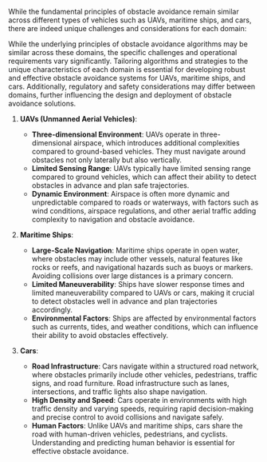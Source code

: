 While the fundamental principles of obstacle avoidance remain similar across different types of vehicles such as UAVs, maritime ships, and cars, there are indeed unique challenges and considerations for each domain:

While the underlying principles of obstacle avoidance algorithms may be similar across these domains, the specific challenges and operational requirements vary significantly. Tailoring algorithms and strategies to the unique characteristics of each domain is essential for developing robust and effective obstacle avoidance systems for UAVs, maritime ships, and cars. Additionally, regulatory and safety considerations may differ between domains, further influencing the design and deployment of obstacle avoidance solutions.

1. **UAVs (Unmanned Aerial Vehicles)**:
   - **Three-dimensional Environment**: UAVs operate in three-dimensional airspace, which introduces additional complexities compared to ground-based vehicles. They must navigate around obstacles not only laterally but also vertically.
   - **Limited Sensing Range**: UAVs typically have limited sensing range compared to ground vehicles, which can affect their ability to detect obstacles in advance and plan safe trajectories.
   - **Dynamic Environment**: Airspace is often more dynamic and unpredictable compared to roads or waterways, with factors such as wind conditions, airspace regulations, and other aerial traffic adding complexity to navigation and obstacle avoidance.

2. **Maritime Ships**:
   - **Large-Scale Navigation**: Maritime ships operate in open water, where obstacles may include other vessels, natural features like rocks or reefs, and navigational hazards such as buoys or markers. Avoiding collisions over large distances is a primary concern.
   - **Limited Maneuverability**: Ships have slower response times and limited maneuverability compared to UAVs or cars, making it crucial to detect obstacles well in advance and plan trajectories accordingly.
   - **Environmental Factors**: Ships are affected by environmental factors such as currents, tides, and weather conditions, which can influence their ability to avoid obstacles effectively.

3. **Cars**:
   - **Road Infrastructure**: Cars navigate within a structured road network, where obstacles primarily include other vehicles, pedestrians, traffic signs, and road furniture. Road infrastructure such as lanes, intersections, and traffic lights also shape navigation.
   - **High Density and Speed**: Cars operate in environments with high traffic density and varying speeds, requiring rapid decision-making and precise control to avoid collisions and navigate safely.
   - **Human Factors**: Unlike UAVs and maritime ships, cars share the road with human-driven vehicles, pedestrians, and cyclists. Understanding and predicting human behavior is essential for effective obstacle avoidance.

